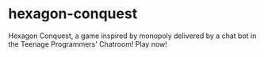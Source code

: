 # hexagon-conquest

Hexagon Conquest, a game inspired by monopoly delivered by a chat bot in the Teenage Programmers' Chatroom! Play now!
